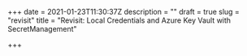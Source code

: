 +++
date = 2021-01-23T11:30:37Z
description = ""
draft = true
slug = "revisit"
title = "Revisit: Local Credentials and Azure Key Vault with SecretManagement"

+++




